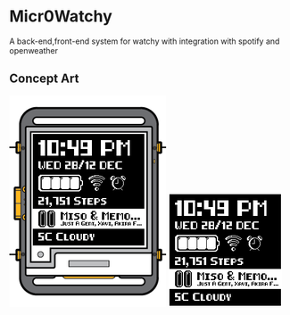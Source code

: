 # Micr0Watchy
A back-end,front-end system for watchy with integration with spotify and openweather

## Concept Art
![](/Concept/Micr0Watchy.png)
![](/Concept/Watchy.png)
